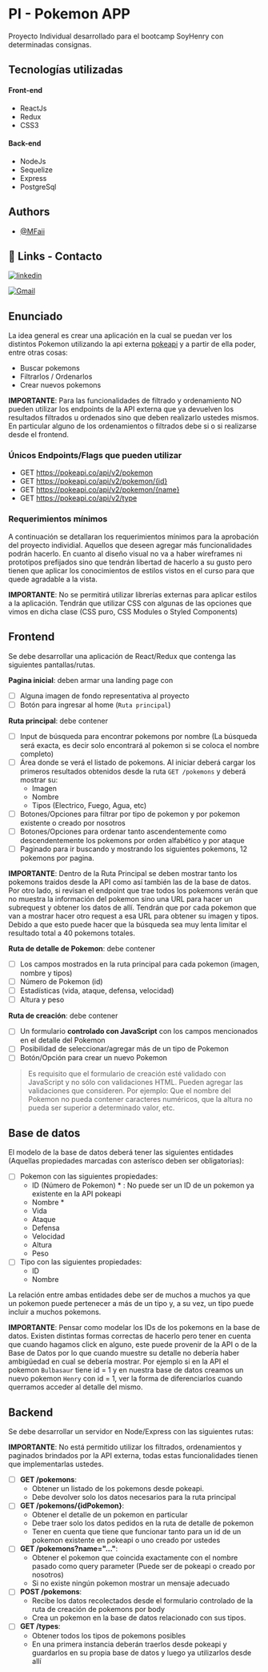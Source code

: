 
# PI - Pokemon APP

Proyecto Individual desarrollado para el bootcamp SoyHenry con determinadas consignas.



## Tecnologías utilizadas

#### Front-end 
- ReactJs
- Redux
- CSS3

#### Back-end
- NodeJs
- Sequelize
- Express
- PostgreSql


## Authors

- [@MFaii](https://github.com/MFaii)


## 🔗 Links - Contacto
[![linkedin](https://img.shields.io/badge/linkedin-0A66C2?style=for-the-badge&logo=linkedin&logoColor=white)](https://www.linkedin.com/in/maximilianofailla/)

[![Gmail](https://img.shields.io/badge/Gmail-D14836?style=for-the-badge&logo=gmail&logoColor=white)](mailto:faillamaximiliano@gmail.com)

## Enunciado

La idea general es crear una aplicación en la cual se puedan ver los distintos Pokemon utilizando la api externa [pokeapi](https://pokeapi.co/) y a partir de ella poder, entre otras cosas:

- Buscar pokemons
- Filtrarlos / Ordenarlos
- Crear nuevos pokemons

__IMPORTANTE__: Para las funcionalidades de filtrado y ordenamiento NO pueden utilizar los endpoints de la API externa que ya devuelven los resultados filtrados u ordenados sino que deben realizarlo ustedes mismos. En particular alguno de los ordenamientos o filtrados debe si o si realizarse desde el frontend.

### Únicos Endpoints/Flags que pueden utilizar

- GET <https://pokeapi.co/api/v2/pokemon>
- GET <https://pokeapi.co/api/v2/pokemon/{id}>
- GET <https://pokeapi.co/api/v2/pokemon/{name}>
- GET <https://pokeapi.co/api/v2/type>

### Requerimientos mínimos

A continuación se detallaran los requerimientos mínimos para la aprobación del proyecto individial. Aquellos que deseen agregar más funcionalidades podrán hacerlo. En cuanto al diseño visual no va a haber wireframes ni prototipos prefijados sino que tendrán libertad de hacerlo a su gusto pero tienen que aplicar los conocimientos de estilos vistos en el curso para que quede agradable a la vista.

__IMPORTANTE__: No se permitirá utilizar librerías externas para aplicar estilos a la aplicación. Tendrán que utilizar CSS con algunas de las opciones que vimos en dicha clase (CSS puro, CSS Modules o Styled Components)

## Frontend

Se debe desarrollar una aplicación de React/Redux que contenga las siguientes pantallas/rutas.

__Pagina inicial__: deben armar una landing page con

- [ ] Alguna imagen de fondo representativa al proyecto
- [ ] Botón para ingresar al home (`Ruta principal`)

__Ruta principal__: debe contener

- [ ] Input de búsqueda para encontrar pokemons por nombre (La búsqueda será exacta, es decir solo encontrará al pokemon si se coloca el nombre completo)
- [ ] Área donde se verá el listado de pokemons. Al iniciar deberá cargar los primeros resultados obtenidos desde la ruta `GET /pokemons` y deberá mostrar su:
  - Imagen
  - Nombre
  - Tipos (Electrico, Fuego, Agua, etc)
- [ ] Botones/Opciones para filtrar por tipo de pokemon y por pokemon existente o creado por nosotros
- [ ] Botones/Opciones para ordenar tanto ascendentemente como descendentemente los pokemons por orden alfabético y por ataque
- [ ] Paginado para ir buscando y mostrando los siguientes pokemons, 12 pokemons por pagina.

__IMPORTANTE__: Dentro de la Ruta Principal se deben mostrar tanto los pokemons traidos desde la API como así también las de la base de datos. Por otro lado, si revisan el endpoint que trae todos los pokemons verán que no muestra la información del pokemon sino una URL para hacer un subrequest y obtener los datos de allí. Tendrán que por cada pokemon que van a mostrar hacer otro request a esa URL para obtener su imagen y tipos. Debido a que esto puede hacer que la búsqueda sea muy lenta limitar el resultado total a 40 pokemons totales.

__Ruta de detalle de Pokemon__: debe contener

- [ ] Los campos mostrados en la ruta principal para cada pokemon (imagen, nombre y tipos)
- [ ] Número de Pokemon (id)
- [ ] Estadísticas (vida, ataque, defensa, velocidad)
- [ ] Altura y peso

__Ruta de creación__: debe contener

- [ ] Un formulario __controlado con JavaScript__ con los campos mencionados en el detalle del Pokemon
- [ ] Posibilidad de seleccionar/agregar más de un tipo de Pokemon
- [ ] Botón/Opción para crear un nuevo Pokemon

> Es requisito que el formulario de creación esté validado con JavaScript y no sólo con validaciones HTML. Pueden agregar las validaciones que consideren. Por ejemplo: Que el nombre del Pokemon no pueda contener caracteres numéricos, que la altura no pueda ser superior a determinado valor, etc.
## Base de datos

El modelo de la base de datos deberá tener las siguientes entidades (Aquellas propiedades marcadas con asterísco deben ser obligatorias):

- [ ] Pokemon con las siguientes propiedades:
  - ID (Número de Pokemon) * : No puede ser un ID de un pokemon ya existente en la API pokeapi
  - Nombre *
  - Vida
  - Ataque
  - Defensa
  - Velocidad
  - Altura
  - Peso
- [ ] Tipo con las siguientes propiedades:
  - ID
  - Nombre

La relación entre ambas entidades debe ser de muchos a muchos ya que un pokemon puede pertenecer a más de un tipo y, a su vez, un tipo puede incluir a muchos pokemons.

__IMPORTANTE__: Pensar como modelar los IDs de los pokemons en la base de datos. Existen distintas formas correctas de hacerlo pero tener en cuenta que cuando hagamos click en alguno, este puede provenir de la API o de la Base de Datos por lo que cuando muestre su detalle no debería haber ambigüedad en cual se debería mostrar. Por ejemplo si en la API el pokemon `Bulbasaur` tiene id = 1 y en nuestra base de datos creamos un nuevo pokemon `Henry` con id = 1, ver la forma de diferenciarlos cuando querramos acceder al detalle del mismo.

## Backend

Se debe desarrollar un servidor en Node/Express con las siguientes rutas:

__IMPORTANTE__: No está permitido utilizar los filtrados, ordenamientos y paginados brindados por la API externa, todas estas funcionalidades tienen que implementarlas ustedes.

- [ ] __GET /pokemons__:
  - Obtener un listado de los pokemons desde pokeapi.
  - Debe devolver solo los datos necesarios para la ruta principal
- [ ] __GET /pokemons/{idPokemon}__:
  - Obtener el detalle de un pokemon en particular
  - Debe traer solo los datos pedidos en la ruta de detalle de pokemon
  - Tener en cuenta que tiene que funcionar tanto para un id de un pokemon existente en pokeapi o uno creado por ustedes
- [ ] __GET /pokemons?name="..."__:
  - Obtener el pokemon que coincida exactamente con el nombre pasado como query parameter (Puede ser de pokeapi o creado por nosotros)
  - Si no existe ningún pokemon mostrar un mensaje adecuado
- [ ] __POST /pokemons__:
  - Recibe los datos recolectados desde el formulario controlado de la ruta de creación de pokemons por body
  - Crea un pokemon en la base de datos relacionado con sus tipos.
- [ ] __GET /types__:
  - Obtener todos los tipos de pokemons posibles
  - En una primera instancia deberán traerlos desde pokeapi y guardarlos en su propia base de datos y luego ya utilizarlos desde allí
